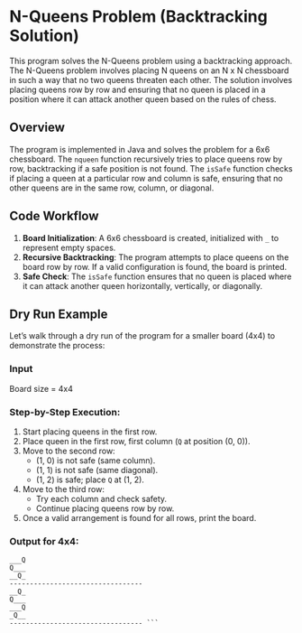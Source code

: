 # N-Queens Problem (Backtracking Solution)

This program solves the N-Queens problem using a backtracking approach. The N-Queens problem involves placing N queens on an N x N chessboard in such a way that no two queens threaten each other. The solution involves placing queens row by row and ensuring that no queen is placed in a position where it can attack another queen based on the rules of chess.

## Overview

The program is implemented in Java and solves the problem for a 6x6 chessboard. The `nqueen` function recursively tries to place queens row by row, backtracking if a safe position is not found. The `isSafe` function checks if placing a queen at a particular row and column is safe, ensuring that no other queens are in the same row, column, or diagonal.

## Code Workflow

1. **Board Initialization**: A 6x6 chessboard is created, initialized with `_` to represent empty spaces.
2. **Recursive Backtracking**: The program attempts to place queens on the board row by row. If a valid configuration is found, the board is printed.
3. **Safe Check**: The `isSafe` function ensures that no queen is placed where it can attack another queen horizontally, vertically, or diagonally.

## Dry Run Example

Let’s walk through a dry run of the program for a smaller board (4x4) to demonstrate the process:

### Input
Board size = 4x4


### Step-by-Step Execution:
1. Start placing queens in the first row.
2. Place queen in the first row, first column (`Q` at position (0, 0)).
3. Move to the second row:
   - (1, 0) is not safe (same column).
   - (1, 1) is not safe (same diagonal).
   - (1, 2) is safe; place `Q` at (1, 2).
4. Move to the third row:
   - Try each column and check safety.
   - Continue placing queens row by row.
5. Once a valid arrangement is found for all rows, print the board.

### Output for 4x4:
``` _Q__
___Q
Q___
__Q_
---------------------------------
__Q_
Q___
___Q
_Q__
--------------------------------- ```

